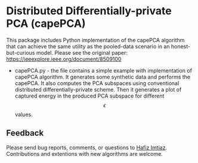 Distributed Differentially-private PCA (capePCA)
=====================================
This package includes Python implementation of  the capePCA algorithm that can achieve the same utility as the pooled-data scenario in an honest-but-curious model. Please see the original paper: https://ieeexplore.ieee.org/document/8509100 

* capePCA.py - the file contains a simple example with implementation of capePCA algorithm. It generates some synthetic data and performs the capePCA. It also computes the PCA subspaces using conventional distributed differentially-private scheme. Then it generates a plot of captured energy in the produced PCA subspace for different $$\epsilon$$ values.

Feedback
--------

Please send bug reports, comments, or questions to [Hafiz Imtiaz](mailto:hafiz.imtiaz@outlook.com).
Contributions and extentions with new algorithms are welcome.
